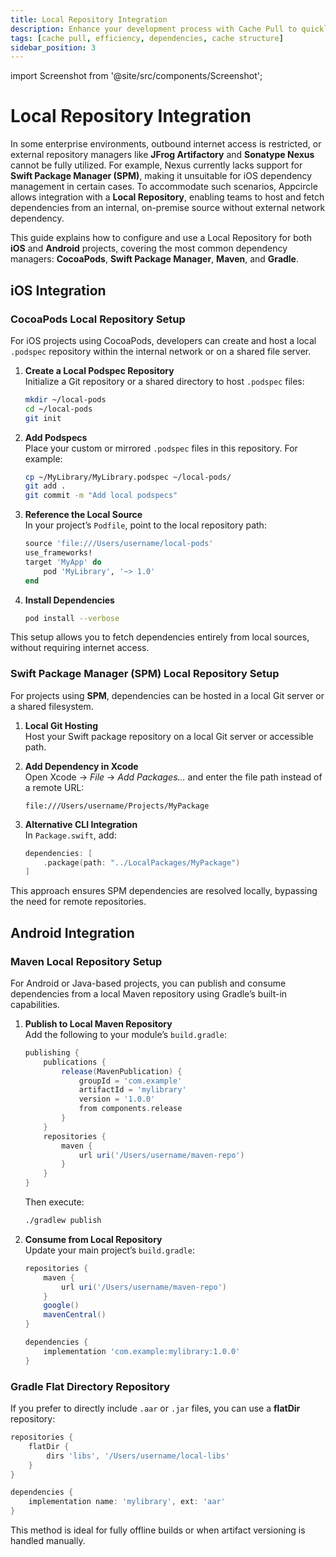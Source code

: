 ```yaml
---
title: Local Repository Integration
description: Enhance your development process with Cache Pull to quickly retrieve and reuse stored data, boosting efficiency and performance.
tags: [cache pull, efficiency, dependencies, cache structure]
sidebar_position: 3
---
```


import Screenshot from '@site/src/components/Screenshot';


# Local Repository Integration

In some enterprise environments, outbound internet access is restricted, or external repository managers like **JFrog Artifactory** and **Sonatype Nexus** cannot be fully utilized. For example, Nexus currently lacks support for **Swift Package Manager (SPM)**, making it unsuitable for iOS dependency management in certain cases. To accommodate such scenarios, Appcircle allows integration with a **Local Repository**, enabling teams to host and fetch dependencies from an internal, on-premise source without external network dependency.

This guide explains how to configure and use a Local Repository for both **iOS** and **Android** projects, covering the most common dependency managers: **CocoaPods**, **Swift Package Manager**, **Maven**, and **Gradle**.

## iOS Integration

### CocoaPods Local Repository Setup

For iOS projects using CocoaPods, developers can create and host a local `.podspec` repository within the internal network or on a shared file server.

1. **Create a Local Podspec Repository**  
   Initialize a Git repository or a shared directory to host `.podspec` files:
   ```bash
   mkdir ~/local-pods
   cd ~/local-pods
   git init
   ```

2. **Add Podspecs**  
   Place your custom or mirrored `.podspec` files in this repository. For example:
   ```bash
   cp ~/MyLibrary/MyLibrary.podspec ~/local-pods/
   git add .
   git commit -m "Add local podspecs"
   ```

3. **Reference the Local Source**  
   In your project’s `Podfile`, point to the local repository path:
   ```ruby
   source 'file:///Users/username/local-pods'
   use_frameworks!
   target 'MyApp' do
       pod 'MyLibrary', '~> 1.0'
   end
   ```

4. **Install Dependencies**  
   ```bash
   pod install --verbose
   ```

This setup allows you to fetch dependencies entirely from local sources, without requiring internet access.


### Swift Package Manager (SPM) Local Repository Setup

For projects using **SPM**, dependencies can be hosted in a local Git server or a shared filesystem.

1. **Local Git Hosting**  
   Host your Swift package repository on a local Git server or accessible path.

2. **Add Dependency in Xcode**  
   Open Xcode → *File* → *Add Packages...* and enter the file path instead of a remote URL:
   ```
   file:///Users/username/Projects/MyPackage
   ```

3. **Alternative CLI Integration**  
   In `Package.swift`, add:
   ```swift
   dependencies: [
       .package(path: "../LocalPackages/MyPackage")
   ]
   ```

This approach ensures SPM dependencies are resolved locally, bypassing the need for remote repositories.


## Android Integration

### Maven Local Repository Setup

For Android or Java-based projects, you can publish and consume dependencies from a local Maven repository using Gradle’s built-in capabilities.

1. **Publish to Local Maven Repository**  
   Add the following to your module’s `build.gradle`:
   ```gradle
   publishing {
       publications {
           release(MavenPublication) {
               groupId = 'com.example'
               artifactId = 'mylibrary'
               version = '1.0.0'
               from components.release
           }
       }
       repositories {
           maven {
               url uri('/Users/username/maven-repo')
           }
       }
   }
   ```
   Then execute:
   ```bash
   ./gradlew publish
   ```

2. **Consume from Local Repository**  
   Update your main project’s `build.gradle`:
   ```gradle
   repositories {
       maven {
           url uri('/Users/username/maven-repo')
       }
       google()
       mavenCentral()
   }

   dependencies {
       implementation 'com.example:mylibrary:1.0.0'
   }
   ```


### Gradle Flat Directory Repository

If you prefer to directly include `.aar` or `.jar` files, you can use a **flatDir** repository:

```gradle
repositories {
    flatDir {
        dirs 'libs', '/Users/username/local-libs'
    }
}

dependencies {
    implementation name: 'mylibrary', ext: 'aar'
}
```

This method is ideal for fully offline builds or when artifact versioning is handled manually.